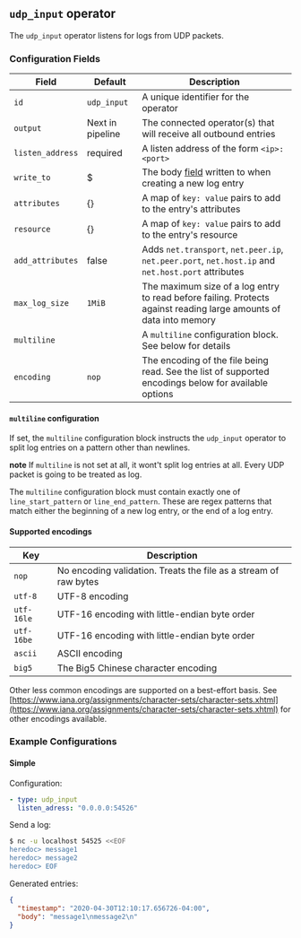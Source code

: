 ## `udp_input` operator

The `udp_input` operator listens for logs from UDP packets.

### Configuration Fields

| Field             | Default          | Description                                                                                                        |
| ---               | ---              | ---                                                                                                                |
| `id`              | `udp_input`      | A unique identifier for the operator                                                                               |
| `output`          | Next in pipeline | The connected operator(s) that will receive all outbound entries                                                   |
| `listen_address`  | required         | A listen address of the form `<ip>:<port>`                                                                         |
| `write_to`        | $                | The body [field](/docs/types/field.md) written to when creating a new log entry                                    |
| `attributes`      | {}               | A map of `key: value` pairs to add to the entry's attributes                                                       |
| `resource`        | {}               | A map of `key: value` pairs to add to the entry's resource                                                         |
| `add_attributes`  | false            | Adds `net.transport`, `net.peer.ip`, `net.peer.port`, `net.host.ip` and `net.host.port` attributes                 |
| `max_log_size`    | `1MiB`           | The maximum size of a log entry to read before failing. Protects against reading large amounts of data into memory |
| `multiline`       |                  | A `multiline` configuration block. See below for details                                                           |
| `encoding`        | `nop`            | The encoding of the file being read. See the list of supported encodings below for available options               |

#### `multiline` configuration

If set, the `multiline` configuration block instructs the `udp_input` operator to split log entries on a pattern other than newlines.

**note** If `multiline` is not set at all, it wont't split log entries at all. Every UDP packet is going to be treated as log.

The `multiline` configuration block must contain exactly one of `line_start_pattern` or `line_end_pattern`. These are regex patterns that
match either the beginning of a new log entry, or the end of a log entry.

#### Supported encodings

| Key        | Description
| ---        | ---                                                              |
| `nop`      | No encoding validation. Treats the file as a stream of raw bytes |
| `utf-8`    | UTF-8 encoding                                                   |
| `utf-16le` | UTF-16 encoding with little-endian byte order                    |
| `utf-16be` | UTF-16 encoding with little-endian byte order                    |
| `ascii`    | ASCII encoding                                                   |
| `big5`     | The Big5 Chinese character encoding                              |

Other less common encodings are supported on a best-effort basis.
See [https://www.iana.org/assignments/character-sets/character-sets.xhtml](https://www.iana.org/assignments/character-sets/character-sets.xhtml)
for other encodings available.

### Example Configurations

#### Simple

Configuration:

```yaml
- type: udp_input
  listen_adress: "0.0.0.0:54526"
```

Send a log:

```bash
$ nc -u localhost 54525 <<EOF
heredoc> message1
heredoc> message2
heredoc> EOF
```

Generated entries:

```json
{
  "timestamp": "2020-04-30T12:10:17.656726-04:00",
  "body": "message1\nmessage2\n"
}
```
